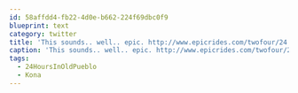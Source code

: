 ```yaml
---
id: 58affdd4-fb22-4d0e-b662-224f69dbc0f9
blueprint: text
category: twitter
title: 'This sounds.. well.. epic. http://www.epicrides.com/twofour/24.htm #Kona #24HoursInOldPueblo'
caption: 'This sounds.. well.. epic. http://www.epicrides.com/twofour/24.htm <span class="hashtag hashtag_local">#<a href="http://tweettemp.darylchymko.ca/?tag=kona">Kona</a> <span class="hashtag hashtag_local">#<a href="http://tweettemp.darylchymko.ca/?tag=24hoursinoldpueblo">24HoursInOldPueblo</a>'
tags:
  - 24HoursInOldPueblo
  - Kona
---
```


